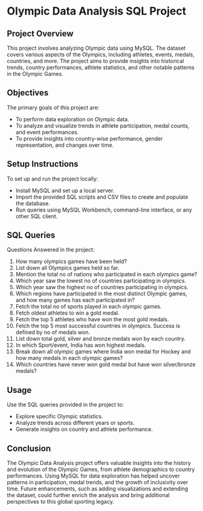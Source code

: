 # Olympic Data Analysis SQL Project

## Project Overview

This project involves analyzing Olympic data using MySQL. The dataset covers various aspects of the Olympics, including athletes, events, medals, countries, and more. The project aims to provide insights into historical trends, country performances, athlete statistics, and other notable patterns in the Olympic Games.

## Objectives

The primary goals of this project are:
   
- To perform data exploration on Olympic data.
- To analyze and visualize trends in athlete participation, medal counts, and event performances.
- To provide insights into country-wise performance, gender representation, and changes over time.


## Setup Instructions

To set up and run the project locally:
- Install MySQL and set up a local server.
- Import the provided SQL scripts and CSV files to create and populate the database.
- Run queries using MySQL Workbench, command-line interface, or any other SQL client.


## SQL Queries

Questions Answered in the project:

1. How many olympics games have been held?
2. List down all Olympics games held so far.
3. Mention the total no of nations who participated in each olympics game?
4. Which year saw the lowest no of countries participating in olympics.
5. Which year saw the highest no of countries participating in olympics.
6. Which regions have participated in the most distinct Olympic games, and how many games has each participated in?
7. Fetch the total no of sports played in each olympic games.
8. Fetch oldest athletes to win a gold medal.
9. Fetch the top 5 athletes who have won the most gold medals.
10. Fetch the top 5 most successful countries in olympics. Success is defined by no of medals won.
11. List down total gold, silver and bronze medals won by each country.
12. In which Sport/event, India has won highest medals.
13. Break down all olympic games where India won medal for Hockey and how many medals in each olympic games?
14. Which countries have never won gold medal but have won silver/bronze medals?

## Usage

Use the SQL queries provided in the project to:
- Explore specific Olympic statistics.
- Analyze trends across different years or sports.
- Generate insights on country and athlete performance.


## Conclusion

The Olympic Data Analysis project offers valuable insights into the history and evolution of the Olympic Games, from athlete demographics to country performances. Using MySQL for data exploration has helped uncover patterns in participation, medal trends, and the growth of inclusivity over time. Future enhancements, such as adding visualizations and extending the dataset, could further enrich the analysis and bring additional perspectives to this global sporting legacy.
